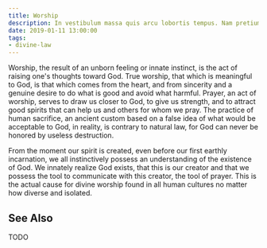 ```yaml
---
title: Worship
description: In vestibulum massa quis arcu lobortis tempus. Nam pretium arcu in odio vulputate luctus.
date: 2019-01-11 13:00:00
tags: 
- divine-law
---
```


Worship, the result of an unborn feeling or innate instinct, is the act of raising one's thoughts toward God.  True worship, that which is meaningful to God, is that which comes from the heart, and from sincerity and a genuine desire to do what is good and avoid what harmful.  Prayer, an act of worship, serves to draw us closer to God, to give us strength, and to attract good spirits that can help us and others for whom we pray.  The practice of human sacrifice, an ancient custom based on a false idea of what would be acceptable to God, in reality, is contrary to natural law, for God can never be honored by useless destruction.

From the moment our spirit is created, even before our first earthly incarnation, we all instinctively possess an understanding of the existence of God. We innately realize God exists, that this is our creator and that we possess the tool to communicate with this creator, the tool of prayer. This is the actual cause for divine worship found in all human cultures no matter how diverse and isolated. 


## See Also
TODO



